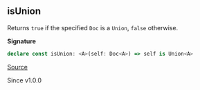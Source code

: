 ## isUnion

Returns `true` if the specified `Doc` is a `Union`, `false` otherwise.

**Signature**

```ts
declare const isUnion: <A>(self: Doc<A>) => self is Union<A>
```

[Source](https://github.com/Effect-TS/effect/tree/main/packages/printer/src/Doc.ts#L390)

Since v1.0.0